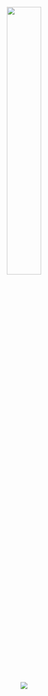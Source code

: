 
<p align="center"><a href="#"><img width="40%" height="auto" src="https://cdn.discordapp.com/attachments/893378078573748235/919615647799971961/e593ab0589d5f1b389e4dfbcce2bce20.gif" height="175px"/></a>

<p align="center">
<a href="https://github.com/Zanegenius/github-profile-views-counter">
    <img src="https://komarev.com/ghpvc/?username=Zanegenius">
